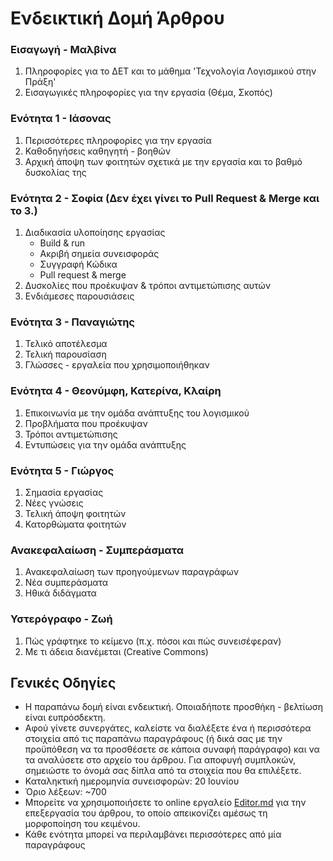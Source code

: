 ﻿# Ενδεικτική Δομή Άρθρου

### Εισαγωγή - Μαλβίνα
1. Πληροφορίες για το ΔΕΤ και το μάθημα 'Τεχνολογία Λογισμικού στην Πράξη'
2. Εισαγωγικές πληροφορίες για την εργασία (Θέμα, Σκοπός)

### Ενότητα 1 - Ιάσονας
1. Περισσότερες πληροφορίες για την εργασία
2. Καθοδηγήσεις καθηγητή - βοηθών
3. Αρχική άποψη των φοιτητών σχετικά με την εργασία και το βαθμό δυσκολίας της

### Ενότητα 2 - Σοφία (Δεν έχει γίνει το Pull Request & Merge και το 3.)
1. Διαδικασία υλοποίησης εργασίας
	- Build & run
	- Ακριβή σημεία συνεισφοράς
	- Συγγραφή Κώδικα
	- Pull request & merge
2. Δυσκολίες που προέκυψαν & τρόποι αντιμετώπισης αυτών
3. Ενδιάμεσες παρουσιάσεις

### Ενότητα 3 - Παναγιώτης
1. Τελικό αποτέλεσμα
2. Τελική παρουσίαση
3. Γλώσσες - εργαλεία που χρησιμοποιήθηκαν

### Ενότητα 4 - Θεονύμφη, Κατερίνα, Κλαίρη
1. Επικοινωνία με την ομάδα ανάπτυξης του λογισμικού
2. Προβλήματα που προέκυψαν
3. Τρόποι αντιμετώπισης
4. Εντυπώσεις για την ομάδα ανάπτυξης

### Ενότητα 5 - Γιώργος
1. Σημασία εργασίας
2. Νέες γνώσεις
3. Τελική άποψη φοιτητών
4. Κατορθώματα φοιτητών

### Ανακεφαλαίωση - Συμπεράσματα
1. Ανακεφαλαίωση των προηγούμενων παραγράφων
2. Νέα συμπεράσματα
3. Ηθικά διδάγματα

### Υστερόγραφο - Ζωή
1. Πώς γράφτηκε το κείμενο (π.χ. πόσοι και πώς συνεισέφεραν)
2. Με τι άδεια διανέμεται (Creative Commons)

## Γενικές Οδηγίες
* Η παραπάνω δομή είναι ενδεικτική. Οποιαδήποτε προσθήκη - βελτίωση είναι ευπρόσδεκτη.
* Αφού γίνετε συνεργάτες, καλείστε να διαλέξετε ένα ή περισσότερα στοιχεία από τις παραπάνω παραγράφους (ή δικά σας με την προϋπόθεση να τα προσθέσετε σε κάποια συναφή παράγραφο) και να τα αναλύσετε στο αρχείο του άρθρου.
Για αποφυγή συμπλοκών, σημειώστε το όνομά σας δίπλα από τα στοιχεία που θα επιλέξετε.
* Καταληκτική ημερομηνία συνεισφορών: 20 Ιουνίου
* Όριο λέξεων: ~700
* Μπορείτε να χρησιμοποιήσετε το online εργαλείο [Editor.md]( https://pandao.github.io/editor.md/en.html ) για την επεξεργασία του άρθρου, το οποίο απεικονίζει αμέσως τη μορφοποίηση του κειμένου.
* Κάθε ενότητα μπορεί να περιλαμβάνει περισσότερες από μία παραγράφους
